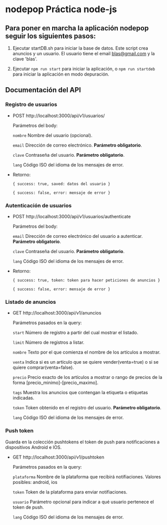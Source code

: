 # nodepop Práctica node-js

## Para poner en marcha la aplicación nodepop seguir los siguientes pasos:

1. Ejecutar startDB.sh para iniciar la base de datos. Este script crea anuncios y un usuario. El usuario tiene el email
blas@gmail.com y la clave 'blas'.

2. Ejecutar `npm run start` para iniciar la aplicación, o `npm run startdeb` para iniciar la aplicación en modo depuración.

## Documentación del API

### Registro de usuarios
- POST http://localhost:3000/api/v1/usuarios/

	Parámetros del body:

	`nombre` Nombre del usuario (opcional).

	`email` Dirección de correo electrónico. **Parámetro obligatorio**.

	`clave` Contraseña del usuario. **Parámetro obligatorio**.

	`lang` Código ISO del idioma de los mensajes de error.

- Retorno:

	`{ success: true, saved: datos del usuario }`

	`{ success: false, error: mensaje de error }`

### Autenticación de usuarios
- POST http://localhost:3000/api/v1/usuarios/authenticate

	Parámetros del body:

	`email` Dirección de correo electrónico del usuario a autenticar. **Parámetro obligatorio**.

	`clave` Contraseña del usuario. **Parámetro obligatorio**.

	`lang` Código ISO del idioma de los mensajes de error.

- Retorno:

	`{ success: true, token: token para hacer peticiones de anuncios }`

	`{ success: false, error: mensaje de error }`

### Listado de anuncios
- GET  http://localhost:3000/api/v1/anuncios

	Parámetros pasados en la query:

	`start` Número de registro a partir del cual mostrar el listado.

	`limit` Número de registros a listar.

	`nombre` Texto por el que comienza el nombre de los artículos a mostrar.

	`venta` Indica si es un artículo que se quiere vender(venta=true) o si se quiere comprar(venta=false).

	`precio` Precio exacto de los artículos a mostrar o rango de precios de la forma [precio_minimo]-[precio_maximo].

	`tags` Muestra los anuncios que contengan la etiqueta o etiquetas indicadas.

	`token` Token obtenido en el registro del usuario. **Parámetro obligatorio**.

	`lang` Código ISO del idioma de los mensajes de error.

### Push token

Guarda en la colección pushtokens el token de push para notificaciones a dispositivos Android e IOS.

- GET http://localhost:3000/api/v1/pushtoken

	Parámetros pasados en la query:

	`plataforma` Nombre de la plataforma que recibirá notifiaciones. Valores posibles: android, ios

	`token` Token de la plataforma para enviar notifiaciones.

	`usuario` Parámetro opcional para indicar a qué usuario pertenece el token de push.

	`lang` Código ISO del idioma de los mensajes de error.

